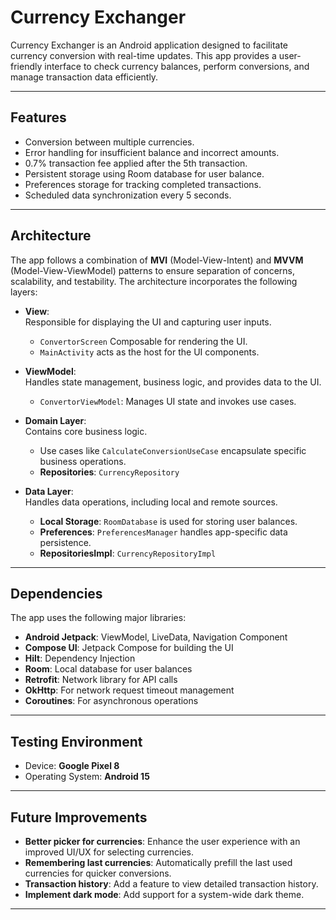 # Currency Exchanger

Currency Exchanger is an Android application designed to facilitate currency conversion with real-time updates. This app provides a user-friendly interface to check currency balances, perform conversions, and manage transaction data efficiently.

---

## Features

- Conversion between multiple currencies.
- Error handling for insufficient balance and incorrect amounts.
- 0.7% transaction fee applied after the 5th transaction.
- Persistent storage using Room database for user balance.
- Preferences storage for tracking completed transactions.
- Scheduled data synchronization every 5 seconds.

---

## Architecture

The app follows a combination of **MVI** (Model-View-Intent) and **MVVM** (Model-View-ViewModel) patterns to ensure separation of concerns, scalability, and testability. The architecture incorporates the following layers:

- **View**:  
  Responsible for displaying the UI and capturing user inputs.
   - `ConvertorScreen` Composable for rendering the UI.
   - `MainActivity` acts as the host for the UI components.

- **ViewModel**:  
  Handles state management, business logic, and provides data to the UI.
   - `ConvertorViewModel`: Manages UI state and invokes use cases.

- **Domain Layer**:  
  Contains core business logic.
   - Use cases like `CalculateConversionUseCase` encapsulate specific business operations.
   - **Repositories**: `CurrencyRepository`

- **Data Layer**:  
  Handles data operations, including local and remote sources.
   - **Local Storage**: `RoomDatabase` is used for storing user balances.
   - **Preferences**: `PreferencesManager` handles app-specific data persistence.
   - **RepositoriesImpl**: `CurrencyRepositoryImpl`

---

## Dependencies

The app uses the following major libraries:

- **Android Jetpack**: ViewModel, LiveData, Navigation Component
- **Compose UI**: Jetpack Compose for building the UI
- **Hilt**: Dependency Injection
- **Room**: Local database for user balances
- **Retrofit**: Network library for API calls
- **OkHttp**: For network request timeout management
- **Coroutines**: For asynchronous operations

---

## Testing Environment

- Device: **Google Pixel 8**
- Operating System: **Android 15**

---

## Future Improvements

- **Better picker for currencies**: Enhance the user experience with an improved UI/UX for selecting currencies.
- **Remembering last currencies**: Automatically prefill the last used currencies for quicker conversions.
- **Transaction history**: Add a feature to view detailed transaction history.
- **Implement dark mode**: Add support for a system-wide dark theme.

---
